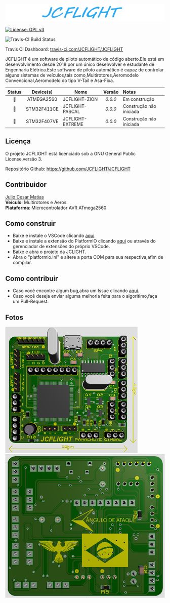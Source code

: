 ![JCFLIGHT](Photos/Logo.png)

[![License: GPL v3](https://img.shields.io/badge/License-GPLv3-blue.svg)](https://www.gnu.org/licenses/gpl-3.0)

![Travis-CI Build Status](https://travis-ci.com/JCFLIGHT/JCFLIGHT.svg?branch=master)

Travis CI Dashboard: [travis-ci.com/JCFLIGHT/JCFLIGHT](https://travis-ci.com/JCFLIGHT/JCFLIGHT)

JCFLIGHT é um software de piloto automático de código aberto.Ele está em desenvolvimento desde 2018 por um único desenvolver e estudante de Engenharia Elétrica.Este software de piloto automático é capaz de controlar alguns sistemas de veículos,tais como,Multirotores,Aeromodelo Convencional,Aeromodelo do tipo V-Tail e Asa-Fixa.

| Status | Device(s) | Nome | Versão | Notas |
| :----: | :-------: | ---- | :-----: | :---- |
| :green_heart:  | ATMEGA2560 | JCFLIGHT-ZION| *0.0.0* | Em construção |
| :yellow_heart:  | STM32F411CE | JCFLIGHT-PASCAL| *0.0.0* | Construção não iniciada |
| :yellow_heart:  | STM32F407VE | JCFLIGHT-EXTREME| *0.0.0* | Construção não iniciada |

## Licença

O projeto JCFLIGHT está licenciado sob a GNU General Public License,versão 3.

Repositório Github: https://github.com/JCFLIGHT/JCFLIGHT

## Contribuidor

[Julio Cesar Matias](https://github.com/JuliooCesarMDM)                                                        
**Veículo**: Multirotores e Aeros.                                                                    
**Plataforma**: Microcontrolador AVR ATmega2560     

## Como construir

- Baixe e instale o VSCode clicando [aqui](https://visualstudio.microsoft.com/pt-br/downloads/).
- Baixe e instale a extensão do PlatformIO clicando [aqui](https://platformio.org/platformio-ide) ou através do gerenciador de extensões do próprio VSCode.
- Baixe e abra o projeto da JCLIGHT.
- Abra o "platformio.ini" e altere a porta COM para sua respectiva,afim de compilar.

## Como contribuir

- Caso você encontre algum bug,abra um Issue clicando [aqui](https://github.com/JCFLIGHT/JCFLIGHT/issues).
- Caso você deseja enviar alguma melhoria feita para o algoritimo,faça um Pull-Request.

## Fotos

![JCFLIGHT](Photos/Front.png)
![JCFLIGHT](Photos/Back.png)